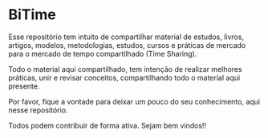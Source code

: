 # BiTime

Esse repositório tem intuito de compartilhar material de estudos, livros, artigos, modelos, metodologias, estudos, cursos e práticas de mercado para o mercado de tempo compartilhado (Time Sharing).

Todo o material aqui compartilhado, tem intenção de realizar melhores práticas, unir e revisar conceitos, compartilhando todo o material aqui presente.

Por favor, fique a vontade para deixar um pouco do seu conhecimento, aqui nesse repositório.

Todos podem contribuir de forma ativa. Sejam bem vindos!!
